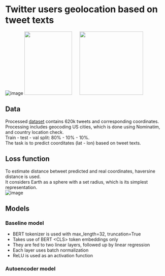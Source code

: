 # Twitter users geolocation based on tweet texts

![image](https://user-images.githubusercontent.com/41386672/173209011-3367e639-67b6-489f-982e-a592144b4206.png)
<img src=https://user-images.githubusercontent.com/41386672/173209108-293624e3-463f-47b8-9958-2e2969ec734c.png alt="" height="200" width="150"/>
<img src=https://user-images.githubusercontent.com/41386672/173209155-848326ca-d368-452c-a69f-327a433cbee3.png alt="" hspace="20" width="200"/>

## Data
Processed [dataset](https://archive.org/details/twitter_cikm_2010) contains 620k tweets and corresponding coordinates.  
Processing includes geocoding US cities, which is done using Nominatim, and country location check.  
Train - test - val split: 80% - 10% - 10%.  
The task is to predict coorditates (lat - lon) based on tweet texts.

## Loss function
To estimate distance betweet predicted and real coordinates, haversine distance is used.  
It considers Earth as a sphere with a set radius, which is its simplest representation.  
![image](https://user-images.githubusercontent.com/41386672/173208972-6269ed60-f87b-4325-87fd-8558a0d6e9cd.png)

## Models

### Baseline model
* BERT tokenizer is used with max_length=32, truncation=True
* Takes use of BERT \<CLS\> token embeddings only
* They are fed to two linear layers, followed up by linear regression
* Each layer uses batch normalization
* ReLU is used as an activation function

### Autoencoder model
